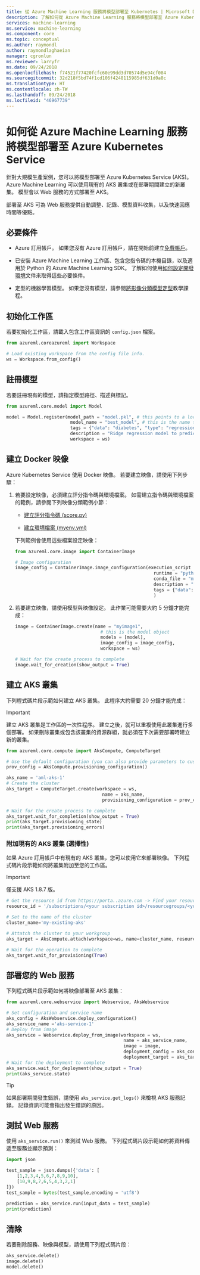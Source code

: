 ```yaml
---
title: 從 Azure Machine Learning 服務將模型部署至 Kubernetes | Microsoft Docs
description: 了解如何從 Azure Machine Learning 服務將模型部署至 Azure Kubernetes Service。 模型會部署為 Web 服務。 Azure Kubernetes Service 非常適合用於大規模生產工作負載。
services: machine-learning
ms.service: machine-learning
ms.component: core
ms.topic: conceptual
ms.author: raymondl
author: raymondlaghaeian
manager: cgronlun
ms.reviewer: larryfr
ms.date: 09/24/2018
ms.openlocfilehash: f74521f77420fcfc60e99dd3d70574d5e94cf084
ms.sourcegitcommit: 32d218f5bd74f1cd106f4248115985df631d0a8c
ms.translationtype: HT
ms.contentlocale: zh-TW
ms.lasthandoff: 09/24/2018
ms.locfileid: "46967739"
---
```

# <a name="how-to-deploy-models-from-azure-machine-learning-service-to-azure-kubernetes-service"></a>如何從 Azure Machine Learning 服務將模型部署至 Azure Kubernetes Service

針對大規模生產案例，您可以將模型部署至 Azure Kubernetes Service (AKS)。 Azure Machine Learning 可以使用現有的 AKS 叢集或在部署期間建立的新叢集。 模型會以 Web 服務的方式部署至 AKS。

部署至 AKS 可為 Web 服務提供自動調整、記錄、模型資料收集，以及快速回應時間等優點。

## <a name="prerequisites"></a>必要條件

- Azure 訂用帳戶。 如果您沒有 Azure 訂用帳戶，請在開始前建立[免費帳戶](https://azure.microsoft.com/free/?WT.mc_id=A261C142F)。

- 已安裝 Azure Machine Learning 工作區、包含您指令碼的本機目錄，以及適用於 Python 的 Azure Machine Learning SDK。 了解如何使用[如何設定開發環境](how-to-configure-environment.md)文件來取得這些必要條件。

- 定型的機器學習模型。 如果您沒有模型，請參閱[將影像分類模型定型](tutorial-train-models-with-aml.md)教學課程。

## <a name="initialize-the-workspace"></a>初始化工作區

若要初始化工作區，請載入包含工作區資訊的 `config.json` 檔案。

```python
from azureml.coreazureml import Workspace

# Load existing workspace from the config file info.
ws = Workspace.from_config()
```

## <a name="register-the-model"></a>註冊模型

若要註冊現有的模型，請指定模型路徑、描述與標記。

```python
from azureml.core.model import Model

model = Model.register(model_path = "model.pkl", # this points to a local file
                        model_name = "best_model", # this is the name the model is registered as
                        tags = {"data": "diabetes", "type": "regression"},
                        description = "Ridge regression model to predict diabetes",
                        workspace = ws)
```

## <a name="create-a-docker-image"></a>建立 Docker 映像

Azure Kubernetes Service 使用 Docker 映像。 若要建立映像，請使用下列步驟：

1. 若要設定映像，必須建立評分指令碼與環境檔案。 如需建立指令碼與環境檔案的範例，請參閱下列映像分類範例小節：

    * [建立評分指令碼 (score.py)](tutorial-deploy-models-with-aml.md#create-scoring-script)

    * [建立環境檔案 (myenv.yml)](tutorial-deploy-models-with-aml.md#create-environment-file) 

   下列範例會使用這些檔案設定映像：

    ```python
    from azureml.core.image import ContainerImage

    # Image configuration
    image_config = ContainerImage.image_configuration(execution_script = "score.py",
                                                        runtime = "python",
                                                        conda_file = "myenv.yml",
                                                        description = "Image with ridge regression model",
                                                        tags = {"data": "diabetes", "type": "regression"}
                                                        )
    ```

1. 若要建立映像，請使用模型與映像設定。 此作業可能需要大約 5 分鐘才能完成：

    ```python
    image = ContainerImage.create(name = "myimage1",
                                    # this is the model object
                                    models = [model],
                                    image_config = image_config,
                                    workspace = ws)

    # Wait for the create process to complete
    image.wait_for_creation(show_output = True)
    ```

## <a name="create-the-aks-cluster"></a>建立 AKS 叢集

下列程式碼片段示範如何建立 AKS 叢集。 此程序大約需要 20 分鐘才能完成：

> [!IMPORTANT]
> 建立 AKS 叢集是工作區的一次性程序。 建立之後，就可以重複使用此叢集進行多個部署。 如果刪除叢集或包含該叢集的資源群組，就必須在下次需要部署時建立新的叢集。


```python
from azureml.core.compute import AksCompute, ComputeTarget

# Use the default configuration (you can also provide parameters to customize this)
prov_config = AksCompute.provisioning_configuration()

aks_name = 'aml-aks-1' 
# Create the cluster
aks_target = ComputeTarget.create(workspace = ws, 
                                    name = aks_name, 
                                    provisioning_configuration = prov_config)

# Wait for the create process to complete
aks_target.wait_for_completion(show_output = True)
print(aks_target.provisioning_state)
print(aks_target.provisioning_errors)
```

### <a name="attach-existing-aks-cluster-optional"></a>附加現有的 AKS 叢集 (選擇性)

如果 Azure 訂用帳戶中有現有的 AKS 叢集，您可以使用它來部署映像。 下列程式碼片段示範如何將叢集附加至您的工作區。 

> [!IMPORTANT]
> 僅支援 AKS 1.8.7 版。

```python
# Get the resource id from https://porta..azure.com -> Find your resource group -> click on the Kubernetes service -> Properties
resource_id = '/subscriptions/<your subscription id>/resourcegroups/<your resource group>/providers/Microsoft.ContainerService/managedClusters/<your aks service name>'

# Set to the name of the cluster
cluster_name='my-existing-aks' 

# Attatch the cluster to your workgroup
aks_target = AksCompute.attach(workspace=ws, name=cluster_name, resource_id=resource_id)

# Wait for the operation to complete
aks_target.wait_for_provisioning(True)
```

## <a name="deploy-your-web-service"></a>部署您的 Web 服務

下列程式碼片段示範如何將映像部署至 AKS 叢集：

```python
from azureml.core.webservice import Webservice, AksWebservice

# Set configuration and service name
aks_config = AksWebservice.deploy_configuration()
aks_service_name ='aks-service-1'
# Deploy from image
aks_service = Webservice.deploy_from_image(workspace = ws, 
                                            name = aks_service_name,
                                            image = image,
                                            deployment_config = aks_config,
                                            deployment_target = aks_target)
# Wait for the deployment to complete
aks_service.wait_for_deployment(show_output = True)
print(aks_service.state)
```

> [!TIP]
> 如果部署期間發生錯誤，請使用 `aks_service.get_logs()` 來檢視 AKS 服務記錄。 記錄資訊可能會指出發生錯誤的原因。

## <a name="test-the-web-service"></a>測試 Web 服務

使用 `aks_service.run()` 來測試 Web 服務。 下列程式碼片段示範如何將資料傳遞至服務並顯示預測：

```python
import json

test_sample = json.dumps({'data': [
    [1,2,3,4,5,6,7,8,9,10], 
    [10,9,8,7,6,5,4,3,2,1]
]})
test_sample = bytes(test_sample,encoding = 'utf8')

prediction = aks_service.run(input_data = test_sample)
print(prediction)
```

## <a name="cleanup"></a>清除

若要刪除服務、映像與模型，請使用下列程式碼片段：

```python
aks_service.delete()
image.delete()
model.delete()
```
